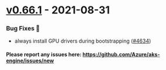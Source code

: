 
<a name="v0.66.1"></a>
# [v0.66.1] - 2021-08-31
### Bug Fixes 🐞
- always install GPU drivers during bootstrapping ([#4634](https://github.com/Azure/aks-engine/issues/4634))

#### Please report any issues here: https://github.com/Azure/aks-engine/issues/new
[Unreleased]: https://github.com/Azure/aks-engine/compare/v0.66.1...HEAD
[v0.66.1]: https://github.com/Azure/aks-engine/compare/v0.66.0...v0.66.1
